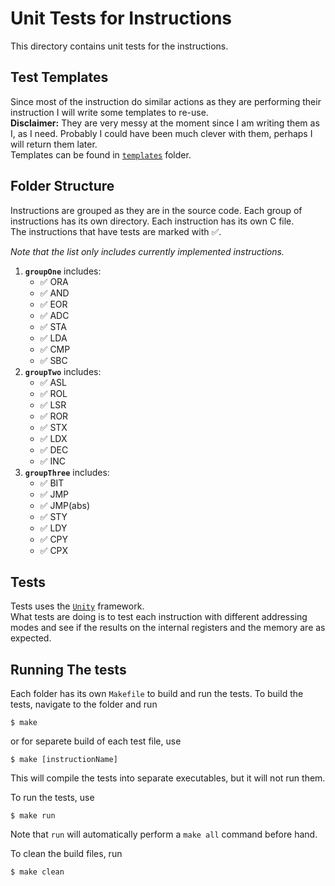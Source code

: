 # Unit Tests for Instructions

This directory contains unit tests for the instructions.

## Test Templates

Since most of the instruction do similar actions as they are performing their instruction I will write some templates to re-use.  
**Disclaimer:** They are very messy at the moment since I am writing them as I, as I need. Probably I could have been much clever with them, perhaps I will return them later.  
Templates can be found in [`templates`](./templates/) folder.

## Folder Structure

Instructions are grouped as they are in the source code. Each group of instructions has its own directory. Each instruction has its own C file.  
The instructions that have tests are marked with :white_check_mark:.

_Note that the list only includes currently implemented instructions._
1. **`groupOne`** includes:
    - :white_check_mark: ORA
    - :white_check_mark: AND
    - :white_check_mark: EOR
    - :white_check_mark: ADC
    - :white_check_mark: STA
    - :white_check_mark: LDA
    - :white_check_mark: CMP
    - :white_check_mark: SBC
2. **`groupTwo`** includes:
    - :white_check_mark: ASL
    - :white_check_mark: ROL
    - :white_check_mark: LSR
    - :white_check_mark: ROR
    - :white_check_mark: STX
    - :white_check_mark: LDX
    - :white_check_mark: DEC
    - :white_check_mark: INC
3. **`groupThree`** includes:
    - :white_check_mark: BIT
    - :white_check_mark: JMP
    - :white_check_mark: JMP(abs)
    - :white_check_mark: STY
    - :white_check_mark: LDY
    - :white_check_mark: CPY
    - :white_check_mark: CPX


## Tests

Tests uses the [`Unity`](https://github.com/ThrowTheSwitch/Unity) framework.  
What tests are doing is to test each instruction with different addressing modes and see if the results on the internal registers and the memory are as expected.  

## Running The tests

Each folder has its own `Makefile` to build and run the tests. To build the tests, navigate to the folder and run

```
$ make
```

or for separete build of each test file, use

```
$ make [instructionName]
```

This will compile the tests into separate executables, but it will not run them.

To run the tests, use

```
$ make run
```
Note that `run` will automatically perform a `make all` command before hand.

To clean the build files, run

```
$ make clean
```
